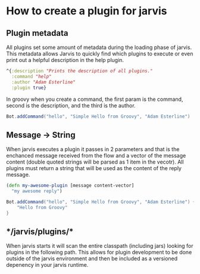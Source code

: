 # How to create a plugin for jarvis

## Plugin metadata
All plugins set some amount of metadata during the loading phase of jarvis. This metadata allows Jarvis to quickly find
which plugins to execute or even print out a helpful description in the help plugin. 

```clojure
^{:description "Prints the description of all plugins."
  :command "help"
  :author "Adam Esterline"
  :plugin true}
```

In groovy when you create a command, the first param is the command, second is the description, and the third is the author.
```groovy
Bot.addCommand("hello", "Simple Hello from Groovy", "Adam Esterline")
```

## Message -> String
When jarvis executes a plugin it passes in 2 parameters and that is the enchanced message received from the flow and a vector of the message content (double quoted strings will be parsed as 1 item in the vecotr). 
All plugins must return a string that will be used as the content of the reply message.

```clojure
(defn my-awesome-plugin [message content-vector]
  "my awesome reply")
```

```groovy
Bot.addCommand("hello", "Simple Hello from Groovy", "Adam Esterline") { message ->
    "Hello from Groovy"
}
```

## \*/jarvis/plugins/\*
When jarvis starts it will scan the entire classpath (including jars) looking for plugins in the following path. This allows
for plugin development to be done outside of the jarvis environment and then be included as a versioned depenency in your
jarvis runtime. 







